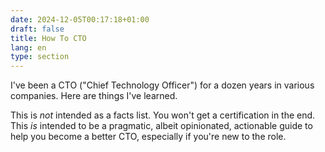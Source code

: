 ```yaml
---
date: 2024-12-05T00:17:18+01:00
draft: false
title: How To CTO
lang: en
type: section
---
```


I've been a CTO ("Chief Technology Officer") for a dozen years in various companies. Here are things I've learned.

This is _not_ intended as a facts list. You won't get a certification in the end. This _is_ intended to be a pragmatic, albeit opinionated, actionable guide to help you become a better CTO, especially if you're new to the role.
